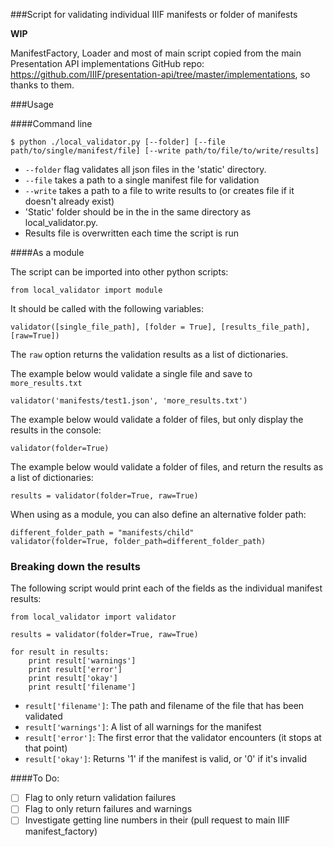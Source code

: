 ###Script for validating individual IIIF manifests or folder of manifests

**WIP**

ManifestFactory, Loader and most of main script copied from the main Presentation API implementations GitHub repo: https://github.com/IIIF/presentation-api/tree/master/implementations, so thanks to them.

###Usage

####Command line

    $ python ./local_validator.py [--folder] [--file path/to/single/manifest/file] [--write path/to/file/to/write/results]

* `--folder` flag validates all json files in the 'static' directory.
* `--file` takes a path to a single manifest file for validation
* `--write` takes a path to a file to write results to (or creates file if it doesn't already exist)
* 'Static' folder should be in the in the same directory as local_validator.py.
* Results file is overwritten each time the script is run

####As a module

The script can be imported into other python scripts:

    from local_validator import module

It should be called with the following variables:

    validator([single_file_path], [folder = True], [results_file_path], [raw=True])

The `raw` option returns the validation results as a list of dictionaries.

The example below would validate a single file and save to `more_results.txt`

    validator('manifests/test1.json', 'more_results.txt')

The example below would validate a folder of files, but only display the results in the console:

    validator(folder=True)

The example below would validate a folder of files, and return the results as a list of dictionaries:

    results = validator(folder=True, raw=True)

When using as a module, you can also define an alternative folder path:

    different_folder_path = "manifests/child"
    validator(folder=True, folder_path=different_folder_path)

### Breaking down the results

The following script would print each of the fields as the individual manifest results:

    from local_validator import validator

    results = validator(folder=True, raw=True)

    for result in results:
        print result['warnings']
        print result['error']
        print result['okay']
        print result['filename']

* `result['filename']`: The path and filename of the file that has been validated
* `result['warnings']`: A list of all warnings for the manifest
* `result['error']`: The first error that the validator encounters (it stops at that point)
* `result['okay']`: Returns '1' if the manifest is valid, or '0' if it's invalid

####To Do:

* [ ] Flag to only return validation failures
* [ ] Flag to only return failures and warnings
* [ ] Investigate getting line numbers in their (pull request to main IIIF manifest_factory)
